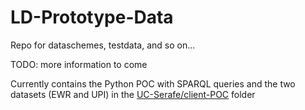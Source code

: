 # LD-Prototype-Data
Repo for dataschemes, testdata, and so on...

TODO: more information to come

Currently contains the Python POC with SPARQL queries and the two datasets (EWR and UPI) in the [UC-Serafe/client-POC](UC-Serafe/client-POC) folder